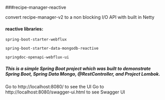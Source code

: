 
###recipe-manager-reactive

convert recipe-manager-v2 to a non blocking I/O API with built in Netty

#### reactive libraries:
```spring-boot-starter-webflux```

```spring-boot-starter-data-mongodb-reactive```

```springdoc-openapi-webflux-ui```





##### This is a simple Spring Boot project which was built to demonstrate Spring Boot, Spring Data Mongo, @RestController, and Project Lombok.
Go to http://localhost:8080/ to see the UI
Go to http://localhost:8080/swagger-ui.html to see Swagger UI
